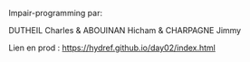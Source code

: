 Impair-programming par:

DUTHEIL Charles & ABOUINAN Hicham & CHARPAGNE Jimmy

Lien en prod : https://hydref.github.io/day02/index.html